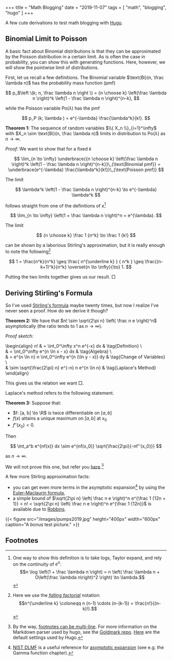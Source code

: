 +++
title = "Math Blogging"
date = "2019-11-07"
tags = [
    "math",
    "blogging",
    "hugo"
]
+++

A few cute derivations to test math blogging with [Hugo](https://gohugo.io).

## Binomial Limit to Poisson

A basic fact about Binomial distributions is that they can be approximated by the Poisson distribution in a certain limit.
As is often the case in probability, you can show this with generating functions.
Here, however, we will show the pointwise limit of distributions.

First, let us recall a few definitions.
The Binomial variable $\text{Bi}(n, \frac \lambda n)$ has the probability mass function (pmf)

$$
    p_B\left \(k; n, \frac \lambda n \right \) = {n \choose k} \left(\frac \lambda n \right)^k \left(1 - \frac \lambda n \right)^{n-k},
$$

while the Poisson variable $\text{Po}(\lambda)$ has the pmf

$$
    p_P (k; \lambda ) = e^{-\lambda} \frac{\lambda^k}{k!}.
$$

**Theorem 1:** The sequence of random variables $\\{ X_n \\}_{i=1}^\infty$ with $X_n \sim \text{Bi}(n, \frac \lambda n)$ limits in distribution to $\text{Po}(\lambda)$ as $n \to \infty$.

_Proof:_ We want to show that for a fixed $k$

$$
    \lim_{n \to \infty} \underbrace{{n \choose k} \left(\frac \lambda n \right)^k \left(1 - \frac \lambda n \right)^{n-k}}\_{\text{Binomial pmf}} = \underbrace{e^{-\lambda} \frac{\lambda^k}{k!}}\_{\text{Poisson pmf}}
$$

The limit

$$
    \lambda^k \left(1 - \frac \lambda n \right)^{n-k} \to e^{-\lambda} \lambda^k
$$

follows straight from one of the definitions of $e$[^1]

$$
    \lim_{n \to \infty} \left(1 + \frac \lambda n \right)^n = e^{\lambda}.
$$

The limit

$$
    {n \choose k} \frac 1 {n^k} \to \frac 1 {k!}
$$

can be shown by a laborious Stirling's approximation, but it is really enough to note the following[^2]

$$
    1 = \frac{n^k}{n^k} \geq \frac{ n^{\underline k} } { n^k } \geq \frac{(n-k+1)^k}{n^k} \overset{n \to \infty}{\to} 1.
$$

Putting the two limits together gives us our result. $\Box$

## Deriving Stirling's Formula

So I've used [Stirling's formula](https://en.wikipedia.org/wiki/Stirling%27s_approximation) maybe twenty times, but now I realize I've never seen a proof.
How do we derive it though?

**Theorem 2:** We have that $n! \sim \sqrt{2\pi n} \left( \frac n e \right)^n$ asymptotically (the ratio tends to 1 as $n \to \infty$).

_Proof sketch:_

\begin{align}
n! & = \int_0^\infty x^n e^{-x} dx & \tag{Definition} \\\
 & = \int_0^\infty e^{n \ln x - x} dx & \tag{Algebra} \\\
 & = e^{n \ln n} n \int_0^\infty e^{n (\ln y - x)} dy & \tag{Change of Variables} \\\
 & \sim \sqrt{\frac{2\pi} n} e^{-n} n e^{n \ln n} & \tag{Laplace's Method}
\end{align}

This gives us the relation we want $\Box$.

Laplace's method refers to the following statement.

**Theorem 3:** Suppose that:

- $f: [a, b] \to \R$ is twice differentiable on $[a,b]$
- $f(x)$ attains a unique maximum on $[a, b]$ at $x_0$
- $f''(x_0)<0$.

Then

$$
    \int_a^b e^{nf(x)} dx \sim e^{nf(x_0)} \sqrt{\frac{2\pi}{-nf''(x_0)}}
$$

as $n \to \infty$.

We will not prove this one, but refer you [here](https://en.wikipedia.org/wiki/Laplace%27s_method#Formal_statement_and_proof).[^4]

A few more Stirling approximation facts:

- you can get even more terms in the asymptotic expansion[^3] by using the [Euler-Maclaurin formula](https://en.wikipedia.org/wiki/Euler%E2%80%93Maclaurin_formula),
- a simple bound of $\sqrt{2\pi n} \left( \frac n e \right)^n e^{\frac 1 {12n + 1}} < n! < \sqrt{2\pi n} \left( \frac n e \right)^n e^{\frac 1 {12n}}$ is available due to [Robbins](https://www.jstor.org/stable/2308012).

{{< figure src="/images/pumps2019.jpg" height="400px" width="600px" caption="A bonus test picture." >}}

## Footnotes

[^1]:
    One way to show this definition is to take logs, Taylor expand, and rely on the continuity of $e^x$:
    $$n \log \left(1 + \frac \lambda n \right) = n \left( \frac \lambda n + O\left(\frac \lambda n\right)^2 \right) \to \lambda.$$

[^2]:
    Here we use the _[falling factorial](https://en.wikipedia.org/wiki/Falling_and_rising_factorials)_ notation:
    $$n^{\underline k} \coloneqq n (n-1) \cdots (n-(k-1)) = \frac{n!}{(n-k)!}.$$

[^3]: [NIST DLMF](https://dlmf.nist.gov/) is a useful reference for [asymptotic expansion](https://en.wikipedia.org/wiki/Asymptotic_expansion) (see e.g. the Gamma function chapter).
[^4]:
    By the way, [footnotes can be multi-line](https://michelf.ca/projects/php-markdown/extra/#footnotes).
    For more information on the Markdown parser used by hugo, see the [Goldmark repo](https://github.com/yuin/goldmark).
    [Here](https://gohugo.io/getting-started/configuration-markup) are the default settings used by Hugo.
